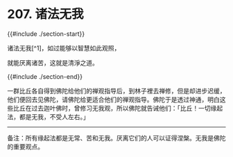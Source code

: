 # 207. 诸法无我
{{#include ./section-start}}

诸法无我[^1]，如过能够以智慧如此观照，

就能厌离诸苦，这就是清淨之道。

{{#include ./section-end}}

一群比丘各自得到佛陀给他们的禅观指导后，到林子裡去禅修，但是却进步迟缓，他们便回去见佛陀，请佛陀给更适合他们的禅观指导。佛陀于是透过神通，明白这些比丘在过去迦叶佛时，曾修习无我观，所以佛陀就告诫他们：「比丘！一切缘起法，都是无我，不受人左右。」


---



备注：所有缘起法都是无常、苦和无我。厌离它们的人可以证得涅槃。无我是佛陀的重要观点。

